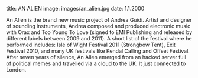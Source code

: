 title: AN ALIEN
image: images/an_alien.jpg
date: 1.1.2000

An Alien is the brand new music project of Andrea Guidi. Artist and designer of sounding instruments, Andrea composed and produced electronic music with Orax and Too Young To Love (signed to EMI Publishing and released by different labels between 2009 and 2011). A short list of the festival where he performed includes: Isle of Wight Festival 2011 (Strongbow Tent), Exit Festival 2010, and many UK festivals like Kendal Calling and Offset Festival. After seven years of silence, An Alien emerged from an hacked server full of political memes and travelled via a cloud to the UK. It just connected to London.
